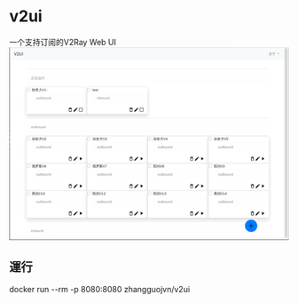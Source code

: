 # v2ui

 一个支持订阅的V2Ray Web UI
![](/images/images.png "运行截图")

 ## 運行

docker run --rm -p 8080:8080 zhangguojvn/v2ui

